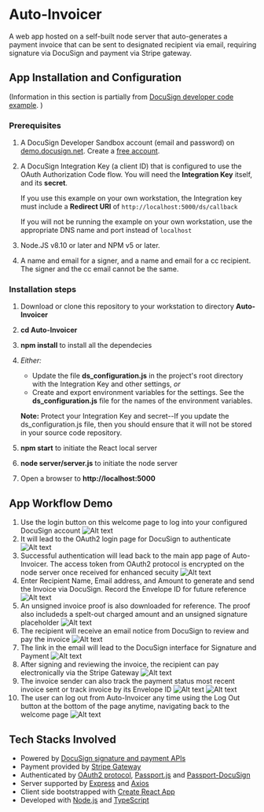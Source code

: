 # Auto-Invoicer

A web app hosted on a self-built node server that auto-generates a payment invoice that can be sent to designated recipient via email, requiring signature via DocuSign and payment via Stripe gateway.

## App Installation and Configuration

(Information in this section is partially from [DocuSign developer code example](https://github.com/docusign/eg-03-node-auth-code-grant). )

### Prerequisites

1. A DocuSign Developer Sandbox account (email and password) on [demo.docusign.net](https://demo.docusign.net).
   Create a [free account](https://go.docusign.com/sandbox/productshot/?elqCampaignId=16534).
1. A DocuSign Integration Key (a client ID) that is configured to use the
   OAuth Authorization Code flow.
   You will need the **Integration Key** itself, and its **secret**.

   If you use this example on your own workstation,
   the Integration key must include a **Redirect URI** of `http://localhost:5000/ds/callback`

   If you will not be running the example on your own workstation,
   use the appropriate DNS name and port instead of `localhost`

1. Node.JS v8.10 or later and NPM v5 or later.
1. A name and email for a signer, and a name and email for a cc recipient.
   The signer and the cc email cannot be the same.

### Installation steps

1. Download or clone this repository to your workstation to directory **Auto-Invoicer**
1. **cd Auto-Invoicer**
1. **npm install** to install all the dependecies
1. _Either:_

   - Update the file **ds_configuration.js** in the project's root directory
     with the Integration Key
     and other settings, _or_
   - Create and export environment variables for the settings.
     See the **ds_configuration.js** file
     for the names of the environment variables.

   **Note:** Protect your Integration Key and secret--If you update
   the ds_configuration.js file, then you
   should ensure that it will not be stored in your source code
   repository.

1. **npm start** to initiate the React local server
1. **node server/server.js** to initiate the node server
1. Open a browser to **http://localhost:5000**

## App Workflow Demo

1. Use the login button on this welcome page to log into your configured DocuSign account
   ![Alt text](https://github.com/Kan-Liu/Auto-Invoicer/blob/master/public/welcome.png)
1. It will lead to the OAuth2 login page for DocuSign to authenticate
   ![Alt text](https://github.com/Kan-Liu/Auto-Invoicer/blob/master/public/auth.png)
1. Successful authentication will lead back to the main app page of Auto-Invoicer. The access token from OAuth2 protocol is encrypted on the node server once received for enhanced secuity
   ![Alt text](https://github.com/Kan-Liu/Auto-Invoicer/blob/master/public/main.png)
1. Enter Recipient Name, Email address, and Amount to generate and send the Invoice via DocuSign. Record the Envelope ID for future reference
   ![Alt text](https://github.com/Kan-Liu/Auto-Invoicer/blob/master/public/sent.png)
1. An unsigned invoice proof is also downloaded for reference. The proof also includeds a spelt-out charged amount and an unsigned signature placeholder
   ![Alt text](https://github.com/Kan-Liu/Auto-Invoicer/blob/master/public/proof.png)
1. The recipient will receive an email notice from DocuSign to review and pay the invoice
   ![Alt text](https://github.com/Kan-Liu/Auto-Invoicer/blob/master/public/email.png)
1. The link in the email will lead to the DocuSign interface for Signature and Payment
   ![Alt text](https://github.com/Kan-Liu/Auto-Invoicer/blob/master/public/dspage.png)
1. After signing and reviewing the invoice, the recipient can pay electronically via the Stripe Gateway
   ![Alt text](https://github.com/Kan-Liu/Auto-Invoicer/blob/master/public/payment.png)
1. The invoice sender can also track the payment status most recent invoice sent or track invoice by its Envelope ID
   ![Alt text](https://github.com/Kan-Liu/Auto-Invoicer/blob/master/public/checkLast.png)
   ![Alt text](https://github.com/Kan-Liu/Auto-Invoicer/blob/master/public/checkId.png)
1. The user can log out from Auto-Invoicer any time using the Log Out button at the bottom of the page anytime, navigating back to the welcome page
   ![Alt text](https://github.com/Kan-Liu/Auto-Invoicer/blob/master/public/main.png)

## Tech Stacks Involved

- Powered by [DocuSign signature and payment APIs](https://developers.docusign.com/overview)
- Payment provided by [Stripe Gateway](https://support.stripe.com/questions/merchant-accounts-gateways-and-stripe)
- Authenticated by [OAuth2 protocol](https://oauth.net/2/), [Passport.js](http://www.passportjs.org/) and [Passport-DocuSign](https://www.npmjs.com/package/passport-docusign)
- Server supported by [Express](https://expressjs.com/) and [Axios](https://www.axios.com/)
- Client side bootstrapped with [Create React App](https://github.com/facebook/create-react-app)
- Developed with [Node.js](https://nodejs.org/en/) and [TypeScript](https://www.typescriptlang.org/)
